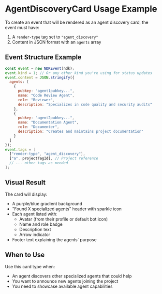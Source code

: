 # AgentDiscoveryCard Usage Example

To create an event that will be rendered as an agent discovery card, the event must have:

1. A `render-type` tag set to `"agent_discovery"`
2. Content in JSON format with an `agents` array

## Event Structure Example

```javascript
const event = new NDKEvent(ndk);
event.kind = 1; // Or any other kind you're using for status updates
event.content = JSON.stringify({
  agents: [
    {
      pubkey: "agent1pubkey...",
      name: "Code Review Agent",
      role: "Reviewer",
      description: "Specializes in code quality and security audits"
    },
    {
      pubkey: "agent2pubkey...", 
      name: "Documentation Agent",
      role: "Documenter",
      description: "Creates and maintains project documentation"
    }
  ]
});
event.tags = [
  ["render-type", "agent_discovery"],
  ["a", projectTagId], // Project reference
  // ... other tags as needed
];
```

## Visual Result

The card will display:
- A purple/blue gradient background
- "Found X specialized agents" header with sparkle icon
- Each agent listed with:
  - Avatar (from their profile or default bot icon)
  - Name and role badge
  - Description text
  - Arrow indicator
- Footer text explaining the agents' purpose

## When to Use

Use this card type when:
- An agent discovers other specialized agents that could help
- You want to announce new agents joining the project
- You need to showcase available agent capabilities